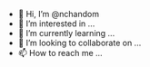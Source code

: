 - 👋 Hi, I’m @nchandom
- 👀 I’m interested in ...
- 🌱 I’m currently learning ...
- 💞️ I’m looking to collaborate on ...
- 📫 How to reach me ...

<!---
nchandom/nchandom is a ✨ special ✨ repository because its `README.md` (this file) appears on your GitHub profile.
You can click the Preview link to take a look at your changes.
--->
